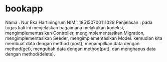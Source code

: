 # bookapp
Nama : Nur Eka Hartiningrum
NIM : 185150700111029
Penjelasan : pada tugas kali ini menjelaskan bagaimana melakukan koneksi, mengimplementasikan Controller, mengimplementasikan Migration, mengimplementasikan Seeder, mengimplementasikan Model. kemudian kita membuat data dengan method (post), menampilkan data dengan method(get), mengubah data dengan method(put), dan menghapus data dengan method(delete).

